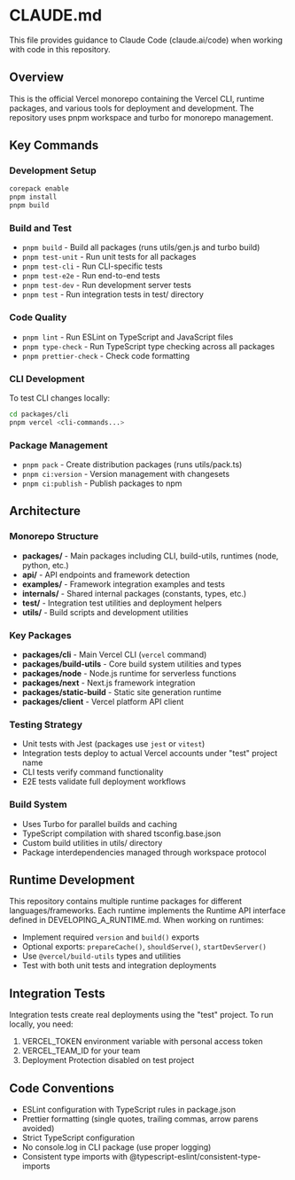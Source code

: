 # CLAUDE.md

This file provides guidance to Claude Code (claude.ai/code) when working with code in this repository.

## Overview

This is the official Vercel monorepo containing the Vercel CLI, runtime packages, and various tools for deployment and development. The repository uses pnpm workspace and turbo for monorepo management.

## Key Commands

### Development Setup

```bash
corepack enable
pnpm install
pnpm build
```

### Build and Test

- `pnpm build` - Build all packages (runs utils/gen.js and turbo build)
- `pnpm test-unit` - Run unit tests for all packages
- `pnpm test-cli` - Run CLI-specific tests
- `pnpm test-e2e` - Run end-to-end tests
- `pnpm test-dev` - Run development server tests
- `pnpm test` - Run integration tests in test/ directory

### Code Quality

- `pnpm lint` - Run ESLint on TypeScript and JavaScript files
- `pnpm type-check` - Run TypeScript type checking across all packages
- `pnpm prettier-check` - Check code formatting

### CLI Development

To test CLI changes locally:

```bash
cd packages/cli
pnpm vercel <cli-commands...>
```

### Package Management

- `pnpm pack` - Create distribution packages (runs utils/pack.ts)
- `pnpm ci:version` - Version management with changesets
- `pnpm ci:publish` - Publish packages to npm

## Architecture

### Monorepo Structure

- **packages/** - Main packages including CLI, build-utils, runtimes (node, python, etc.)
- **api/** - API endpoints and framework detection
- **examples/** - Framework integration examples and tests
- **internals/** - Shared internal packages (constants, types, etc.)
- **test/** - Integration test utilities and deployment helpers
- **utils/** - Build scripts and development utilities

### Key Packages

- **packages/cli** - Main Vercel CLI (`vercel` command)
- **packages/build-utils** - Core build system utilities and types
- **packages/node** - Node.js runtime for serverless functions
- **packages/next** - Next.js framework integration
- **packages/static-build** - Static site generation runtime
- **packages/client** - Vercel platform API client

### Testing Strategy

- Unit tests with Jest (packages use `jest` or `vitest`)
- Integration tests deploy to actual Vercel accounts under "test" project name
- CLI tests verify command functionality
- E2E tests validate full deployment workflows

### Build System

- Uses Turbo for parallel builds and caching
- TypeScript compilation with shared tsconfig.base.json
- Custom build utilities in utils/ directory
- Package interdependencies managed through workspace protocol

## Runtime Development

This repository contains multiple runtime packages for different languages/frameworks. Each runtime implements the Runtime API interface defined in DEVELOPING_A_RUNTIME.md. When working on runtimes:

- Implement required `version` and `build()` exports
- Optional exports: `prepareCache()`, `shouldServe()`, `startDevServer()`
- Use `@vercel/build-utils` types and utilities
- Test with both unit tests and integration deployments

## Integration Tests

Integration tests create real deployments using the "test" project. To run locally, you need:

1. VERCEL_TOKEN environment variable with personal access token
2. VERCEL_TEAM_ID for your team
3. Deployment Protection disabled on test project

## Code Conventions

- ESLint configuration with TypeScript rules in package.json
- Prettier formatting (single quotes, trailing commas, arrow parens avoided)
- Strict TypeScript configuration
- No console.log in CLI package (use proper logging)
- Consistent type imports with @typescript-eslint/consistent-type-imports

